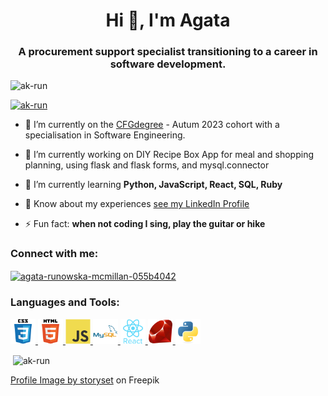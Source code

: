 <h1 align="center">Hi 👋, I'm Agata</h1>
<h3 align="center">A procurement support specialist transitioning to a career in software development.</h3>

<p align="left"> <img src="https://komarev.com/ghpvc/?username=ak-run&label=Profile%20views&color=0e75b6&style=flat" alt="ak-run" /> </p>

<p align="left"> <a href="https://github.com/ryo-ma/github-profile-trophy"><img src="https://github-profile-trophy.vercel.app/?username=ak-run" alt="ak-run" /></a> </p>

- 🔭 I’m currently on the [CFGdegree](https://codefirstgirls.com/courses/cfgdegree/) - Autum 2023 cohort with a specialisation in Software Engineering.

- 🔭 I’m currently working on DIY Recipe Box App for meal and shopping planning, using flask and flask forms, and mysql.connector

- 🌱 I’m currently learning **Python, JavaScript, React, SQL, Ruby**

- 📄 Know about my experiences [see my LinkedIn Profile](https://www.linkedin.com/in/agata-runowska-mcmillan/)

- ⚡ Fun fact: **when not coding I sing, play the guitar or hike**

<h3 align="left">Connect with me:</h3>
<p align="left">
<a href="https://www.linkedin.com/in/agata-runowska-mcmillan/" target="blank"><img align="center" src="https://raw.githubusercontent.com/rahuldkjain/github-profile-readme-generator/master/src/images/icons/Social/linked-in-alt.svg" alt="agata-runowska-mcmillan-055b4042" height="30" width="40" /></a>
</p>

<h3 align="left">Languages and Tools:</h3>
<p align="left"> <a href="https://www.w3schools.com/css/" target="_blank" rel="noreferrer"> <img src="https://raw.githubusercontent.com/devicons/devicon/master/icons/css3/css3-original-wordmark.svg" alt="css3" width="40" height="40"/> </a> <a href="https://www.w3.org/html/" target="_blank" rel="noreferrer"> <img src="https://raw.githubusercontent.com/devicons/devicon/master/icons/html5/html5-original-wordmark.svg" alt="html5" width="40" height="40"/> </a> <a href="https://developer.mozilla.org/en-US/docs/Web/JavaScript" target="_blank" rel="noreferrer"> <img src="https://raw.githubusercontent.com/devicons/devicon/master/icons/javascript/javascript-original.svg" alt="javascript" width="40" height="40"/> </a> <a href="https://www.mysql.com/" target="_blank" rel="noreferrer"> <img src="https://raw.githubusercontent.com/devicons/devicon/master/icons/mysql/mysql-original-wordmark.svg" alt="mysql" width="40" height="40"/> </a> <a href="https://reactjs.org/" target="_blank" rel="noreferrer"> <img src="https://raw.githubusercontent.com/devicons/devicon/master/icons/react/react-original-wordmark.svg" alt="react" width="40" height="40"/> </a> <a href="https://www.ruby-lang.org/en/" target="_blank" rel="noreferrer"> <img src="https://raw.githubusercontent.com/devicons/devicon/master/icons/ruby/ruby-original.svg" alt="ruby" width="40" height="40"/> </a> 
<a href="https://www.python.org" target="_blank" rel="noreferrer"> <img src="https://raw.githubusercontent.com/devicons/devicon/master/icons/python/python-original.svg" alt="python" width="40" height="40"/> </a> </p>

<p>&nbsp;<img align="center" src="https://github-readme-stats.vercel.app/api?username=ak-run&show_icons=true&locale=en" alt="ak-run" /></p>
<a href="https://www.freepik.com/free-vector/code-typing-concept-illustration_10259340.htm#query=Programming&position=11&from_view=search&track=sph">Profile Image by storyset</a> on Freepik
